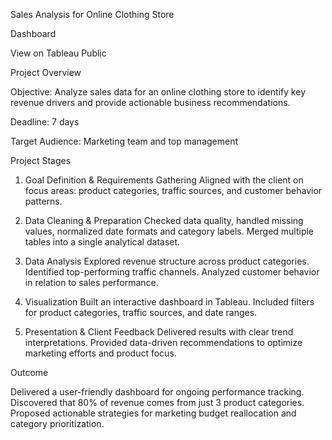 Sales Analysis for Online Clothing Store

Dashboard

View on Tableau Public

Project Overview

Objective: Analyze sales data for an online clothing store to identify key revenue drivers and provide actionable business recommendations.

Deadline: 7 days

Target Audience: Marketing team and top management

Project Stages

1. Goal Definition & Requirements Gathering
Aligned with the client on focus areas: product categories, traffic sources, and customer behavior patterns.

2. Data Cleaning & Preparation
Checked data quality, handled missing values, normalized date formats and category labels.
Merged multiple tables into a single analytical dataset.

3. Data Analysis
Explored revenue structure across product categories.
Identified top-performing traffic channels.
Analyzed customer behavior in relation to sales performance.

4. Visualization
Built an interactive dashboard in Tableau.
Included filters for product categories, traffic sources, and date ranges.

5. Presentation & Client Feedback
Delivered results with clear trend interpretations.
Provided data-driven recommendations to optimize marketing efforts and product focus.


Outcome

Delivered a user-friendly dashboard for ongoing performance tracking.
Discovered that 80% of revenue comes from just 3 product categories.
Proposed actionable strategies for marketing budget reallocation and category prioritization.
